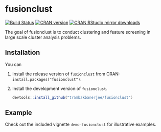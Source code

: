 <!-- README.md is generated from README.Rmd. Please edit that file -->
fusionclust
===========
[![Build Status](https://travis-ci.org/trambakbanerjee/fusionclust.svg?branch=master)](https://travis-ci.org/trambakbanerjee/fusionclust)
[![CRAN version](http://www.r-pkg.org/badges/version/fusionclust)](http://www.r-pkg.org/pkg/fusionclust)
[![CRAN RStudio mirror downloads](http://cranlogs.r-pkg.org/badges/fusionclust)](http://www.r-pkg.org/pkg/fusionclust)

The goal of fusionclust is to conduct clustering and feature screening in large scale cluster analysis problems.

Installation
-------

You can

1. Install the release version of `fusionclust` from CRAN: `install.packages("fusionclust")`.

2. Install the development version of `fusionclust`.

   ```R
   devtools::install_github("trambakbanerjee/fusionclust")
   ```

Example
-------

Check out the included vignette `demo-fusionclust` for illustrative examples.
